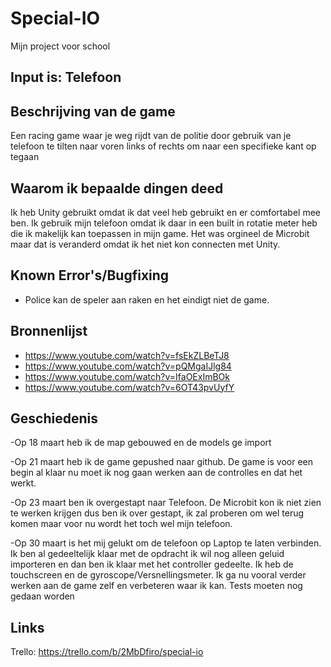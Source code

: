 # Special-IO
Mijn project voor school
## Input is: Telefoon ##


## Beschrijving van de game ##
Een racing game waar je weg rijdt van de politie door gebruik van je telefoon te tilten naar voren links of rechts om naar een specifieke kant op tegaan

## Waarom ik bepaalde dingen deed ##

Ik heb Unity gebruikt omdat ik dat veel heb gebruikt en er comfortabel mee ben. Ik gebruik mijn telefoon omdat ik daar in een built in rotatie meter heb die ik makelijk kan toepassen in mijn game. Het was orgineel de Microbit maar dat is veranderd omdat ik het niet kon connecten met Unity.


## Known Error's/Bugfixing ##

- Police kan de speler aan raken en het eindigt niet de game.

## Bronnenlijst ##
- https://www.youtube.com/watch?v=fsEkZLBeTJ8
- https://www.youtube.com/watch?v=pQMgaIJlg84
- https://www.youtube.com/watch?v=IfaOExImBOk
- https://www.youtube.com/watch?v=6OT43pvUyfY

## Geschiedenis ##
-Op 18 maart heb ik de map gebouwed en de models ge import

-Op 21 maart heb ik de game gepushed naar github. De game is voor een begin al klaar nu moet ik nog gaan werken aan de controlles en dat het werkt.


-Op 23 maart ben ik overgestapt naar Telefoon. De Microbit kon ik niet zien te werken krijgen dus ben ik over gestapt, ik zal proberen om wel terug komen maar voor nu wordt het toch wel mijn telefoon.

-Op 30 maart is het mij gelukt om de telefoon op Laptop te laten verbinden. Ik ben al gedeeltelijk klaar met de opdracht ik wil nog alleen geluid importeren en dan ben ik klaar met het controller gedeelte. Ik heb de touchscreen en de gyroscope/Versnellingsmeter. Ik ga nu vooral verder werken aan de game zelf en verbeteren waar ik kan.
Tests moeten nog gedaan worden 

## Links ##
Trello: https://trello.com/b/2MbDfiro/special-io

